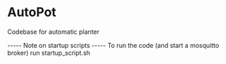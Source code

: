 # AutoPot
Codebase for automatic planter

 ----- Note on startup scripts -----
To run the code (and start a mosquitto broker) run startup_script.sh
